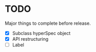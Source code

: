 # TODO
Major things to complete before release.

- [X] Subclass hyperSpec object
- [X] API restructuring
- [ ] Label
